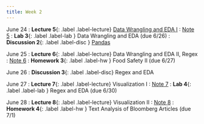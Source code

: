 ```yaml
---
title: Week 2
---
```



June 24
: **Lecture 5**{: .label .label-lecture} [Data Wrangling and EDA I](lecture/lec05)
    : [Note 5](https://ds100.org/course-notes/eda/eda.html)
: **Lab 3**{: .label .label-lab } Data Wrangling and EDA (due 6/26)
: **Discussion 2**{: .label .label-disc } [Pandas](https://drive.google.com/file/d/1EKrrv1e5S9Ne3KJ-DRBu49zmedK9v7Hm/view?usp=sharing)

June 25
: **Lecture 6**{: .label .label-lecture} Data Wrangling and EDA II, Regex
    : [Note 6](https://ds100.org/course-notes/regex/regex.html)
: **Homework 3**{: .label .label-hw } Food Safety II (due 6/27)

June 26
: **Discussion 3**{: .label .label-disc} Regex and EDA

June 27
: **Lecture 7**{: .label .label-lecture} Visualization I
    : [Note 7](https://ds100.org/course-notes/visualization_1/visualization_1.html)
: **Lab 4**{: .label .label-lab } Regex and EDA (due 6/30)

June 28
: **Lecture 8**{: .label .label-lecture} Visualization II
    : [Note 8](https://ds100.org/course-notes/visualization_2/visualization_2.html)
: **Homework 4**{: .label .label-hw } Text Analysis of Bloomberg Articles (due 7/1)